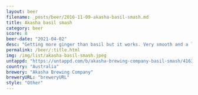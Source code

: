 ```yaml
---
layout: beer
filename: _posts/beer/2016-11-09-akasha-basil-smash.md
title: Akasha basil smash
category: beer
score: 8
beer-date: "2021-04-02"
desc: "Getting more ginger than basil but it works. Very smooth and a little creamy. Great down to the last drop"
permalink: /beer/:title.html
img: /img/list/akasha-basil-smash.jpeg
untappd: "https://untappd.com/b/akasha-brewing-company-basil-smash/4163556"
country: "Australia"
brewery: "Akasha Brewing Company"
breweryURL: "breweryURL"
style: "Other"
---
```

